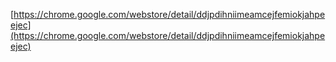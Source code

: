 [https://chrome.google.com/webstore/detail/ddjpdihniimeamcejfemiokjahpeejec](https://chrome.google.com/webstore/detail/ddjpdihniimeamcejfemiokjahpeejec)